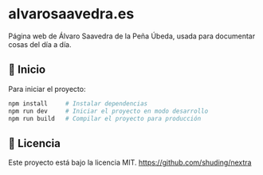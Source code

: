 # alvarosaavedra.es

Página web de Álvaro Saavedra de la Peña Úbeda, usada para documentar cosas del día a día.

## 🚀 Inicio

Para iniciar el proyecto:

```bash
npm install     # Instalar dependencias
npm run dev     # Iniciar el proyecto en modo desarrollo
npm run build   # Compilar el proyecto para producción
```

## 📝 Licencia

Este proyecto está bajo la licencia MIT. https://github.com/shuding/nextra
